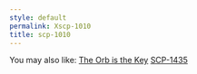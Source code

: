 ```yaml
---
style: default
permalink: Xscp-1010
title: scp-1010
---
```

You may also like:
[The Orb is the Key](http://scp-wiki.net/the-orb-is-the-key)
[SCP-1435](http://scp-wiki.net/scp-1435)